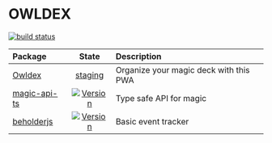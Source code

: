 # OWLDEX
[![build status](https://travis-ci.com/remunizz/owldex.svg?branch=master)](https://travis-ci.com/remunizz/owldex)

|Package|State|Description|
|:------|:---:|:----------|
|[Owldex](https://github.com/remunizz/owldex/tree/master/packages/owldex)|[staging](https://staging.owldex.com/)|Organize your magic deck with this PWA|
|[magic-api-ts](https://github.com/remunizz/owldex/tree/master/packages/magic-api-http)|[![Version](https://img.shields.io/npm/v/magic-api-ts.svg)](https://www.npmjs.org/package/magic-api-ts)|Type safe API for magic|
|[beholderjs](https://github.com/remunizz/owldex/tree/master/packages/beholder)|[![Version](https://img.shields.io/npm/v/beholderjs.svg)](https://www.npmjs.org/package/beholderjs)|Basic event tracker|